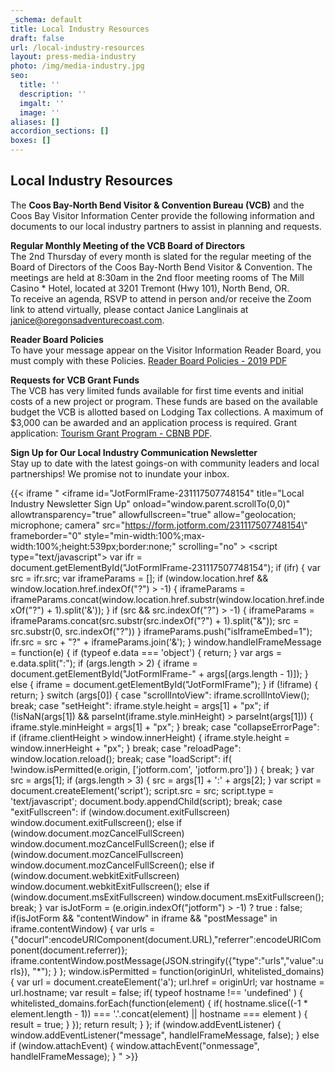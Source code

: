 ```yaml
---
_schema: default
title: Local Industry Resources
draft: false
url: /local-industry-resources
layout: press-media-industry
photo: /img/media-industry.jpg
seo:
  title: ''
  description: ''
  imgalt: ''
  image: ''
aliases: []
accordion_sections: []
boxes: []
---
```

## Local Industry Resources

The **Coos Bay-North Bend Visitor & Convention Bureau (VCB)** and the Coos Bay Visitor Information Center provide the following information and documents to our local industry partners to assist in planning and requests.

**Regular Monthly Meeting of the VCB Board of Directors**<br>The 2nd Thursday of every month is slated for the regular meeting of the Board of Directors of the Coos Bay-North Bend Visitor & Convention. The meetings are held at 8:30am in the 2nd floor meeting rooms of The Mill Casino \* Hotel, located at 3201 Tremont (Hwy 101), North Bend, OR.<br>To receive an agenda, RSVP to attend in person and/or receive the Zoom link to attend virtually, please contact Janice Langlinais at [janice@oregonsadventurecoast.com](mailto:janice@oregonsadventurecoast.com).

**Reader Board Policies**<br>To have your message appear on the Visitor Information Reader Board, you must comply with these Policies. [Reader Board Policies - 2019 PDF](/img/reader-board-policies-2019.pdf)

**Requests for VCB Grant Funds**<br>The VCB has very limited funds available for first time events and initial costs of a new project or program. These funds are based on the available budget the VCB is allotted based on Lodging Tax collections. A maximum of $3,000 can be awarded and an application process is required. Grant application: [Tourism Grant Program - CBNB PDF](/img/tourism-grant-program-cbnb.pdf).

**Sign Up for Our Local Industry Communication Newsletter**<br>Stay up to date with the latest goings-on with community leaders and local partnerships! We promise not to inundate your inbox.&nbsp;

{{< iframe "     <iframe       id=\"JotFormIFrame-231117507748154\"       title=\"Local Industry Newsletter Sign Up\"       onload=\"window.parent.scrollTo(0,0)\"       allowtransparency=\"true\"       allowfullscreen=\"true\"       allow=\"geolocation; microphone; camera\"       src=\"https://form.jotform.com/231117507748154\"       frameborder=\"0\"       style=\"min-width:100%;max-width:100%;height:539px;border:none;\"       scrolling=\"no\"     >     </iframe>     <script type=\"text/javascript\">     var ifr = document.getElementById(\"JotFormIFrame-231117507748154\");     if (ifr) {       var src = ifr.src;       var iframeParams = [];       if (window.location.href && window.location.href.indexOf(\"?\") > -1) {         iframeParams = iframeParams.concat(window.location.href.substr(window.location.href.indexOf(\"?\") + 1).split('&'));       }       if (src && src.indexOf(\"?\") > -1) {         iframeParams = iframeParams.concat(src.substr(src.indexOf(\"?\") + 1).split(\"&\"));         src = src.substr(0, src.indexOf(\"?\"))       }       iframeParams.push(\"isIframeEmbed=1\");       ifr.src = src + \"?\" + iframeParams.join('&');     }     window.handleIFrameMessage = function(e) {       if (typeof e.data === 'object') { return; }       var args = e.data.split(\":\");       if (args.length > 2) { iframe = document.getElementById(\"JotFormIFrame-\" + args[(args.length - 1)]); } else { iframe = document.getElementById(\"JotFormIFrame\"); }       if (!iframe) { return; }       switch (args[0]) {         case \"scrollIntoView\":           iframe.scrollIntoView();           break;         case \"setHeight\":           iframe.style.height = args[1] + \"px\";           if (!isNaN(args[1]) && parseInt(iframe.style.minHeight) > parseInt(args[1])) {             iframe.style.minHeight = args[1] + \"px\";           }           break;         case \"collapseErrorPage\":           if (iframe.clientHeight > window.innerHeight) {             iframe.style.height = window.innerHeight + \"px\";           }           break;         case \"reloadPage\":           window.location.reload();           break;         case \"loadScript\":           if( !window.isPermitted(e.origin, ['jotform.com', 'jotform.pro']) ) { break; }           var src = args[1];           if (args.length > 3) {               src = args[1] + ':' + args[2];           }           var script = document.createElement('script');           script.src = src;           script.type = 'text/javascript';           document.body.appendChild(script);           break;         case \"exitFullscreen\":           if      (window.document.exitFullscreen)        window.document.exitFullscreen();           else if (window.document.mozCancelFullScreen)   window.document.mozCancelFullScreen();           else if (window.document.mozCancelFullscreen)   window.document.mozCancelFullScreen();           else if (window.document.webkitExitFullscreen)  window.document.webkitExitFullscreen();           else if (window.document.msExitFullscreen)      window.document.msExitFullscreen();           break;       }       var isJotForm = (e.origin.indexOf(\"jotform\") > -1) ? true : false;       if(isJotForm && \"contentWindow\" in iframe && \"postMessage\" in iframe.contentWindow) {         var urls = {\"docurl\":encodeURIComponent(document.URL),\"referrer\":encodeURIComponent(document.referrer)};         iframe.contentWindow.postMessage(JSON.stringify({\"type\":\"urls\",\"value\":urls}), \"*\");       }     };     window.isPermitted = function(originUrl, whitelisted_domains) {       var url = document.createElement('a');       url.href = originUrl;       var hostname = url.hostname;       var result = false;       if( typeof hostname !== 'undefined' ) {         whitelisted_domains.forEach(function(element) {             if( hostname.slice((-1 * element.length - 1)) === '.'.concat(element) ||  hostname === element ) {                 result = true;             }         });         return result;       }     };     if (window.addEventListener) {       window.addEventListener(\"message\", handleIFrameMessage, false);     } else if (window.attachEvent) {       window.attachEvent(\"onmessage\", handleIFrameMessage);     }     </script>" >}}